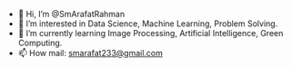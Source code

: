 - 👋 Hi, I’m @SmArafatRahman
- 👀 I’m interested in Data Science, Machine Learning, Problem Solving. 
- 🌱 I’m currently learning Image Processing, Artificial Intelligence, Green Computing.
- 📫 How mail:  smarafat233@gmail.com

<!---
SmArafatRahman/SmArafatRahman is a ✨ special ✨ repository because its `README.md` (this file) appears on your GitHub profile.
You can click the Preview link to take a look at your changes.
--->
